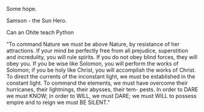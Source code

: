 Some hope.

Samson - the Sun Hero.

Can an Ohite teach Python

"To command Nature we must be above Nature, by resistance of her attractions. If
your mind be perfectly free from all prejudice, superstition and incredulity, you
will rule spirits. If you do not obey blind forces, they will obey you. If you be wise
like Solomon, you will perform the works of Solomon; if you be holy like Christ,
you will accomplish the works of Christ. To direct the currents of the inconstant
light, we must be established in the constant light. To command the elements, we
must have overcome their hurricanes, their lightnings, their abysses, their tem-
pests. In order to DARE we must KNOW; in order to WILL, we must DARE; we must
WILL to possess empire and to reign we must BE SILENT."
